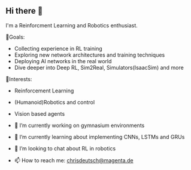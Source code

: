 ## Hi there 👋

I'm a Reinforcment Learning and Robotics enthusiast. 

🎯Goals:

  - Collecting experience in RL training
  - Exploring new network architectures and training techniques
  - Deploying AI networks in the real world
  - Dive deeper into Deep RL, Sim2Real, Simulators(IsaacSim) and more

🔎Interests:
  - Reinforcement Learning
  - (Humanoid)Robotics and control
  - Vision based agents

- 🔭 I’m currently working on gymnasium environments
- 🌱 I’m currently learning about implementing CNNs, LSTMs and GRUs
- 🤔 I’m looking to chat about RL in robotics 
- 📫 How to reach me: chrisdeutsch@magenta.de

<!--
**Coreless621/Coreless621** is a ✨ _special_ ✨ repository because its `README.md` (this file) appears on your GitHub profile.

Here are some ideas to get you started:

- 🔭 I’m currently working on ...
- 🌱 I’m currently learning ...
- 👯 I’m looking to collaborate on ...
- 🤔 I’m looking for help with ...
- 💬 Ask me about ...
- 📫 How to reach me: ...
- 😄 Pronouns: ...
- ⚡ Fun fact: ...
-->
